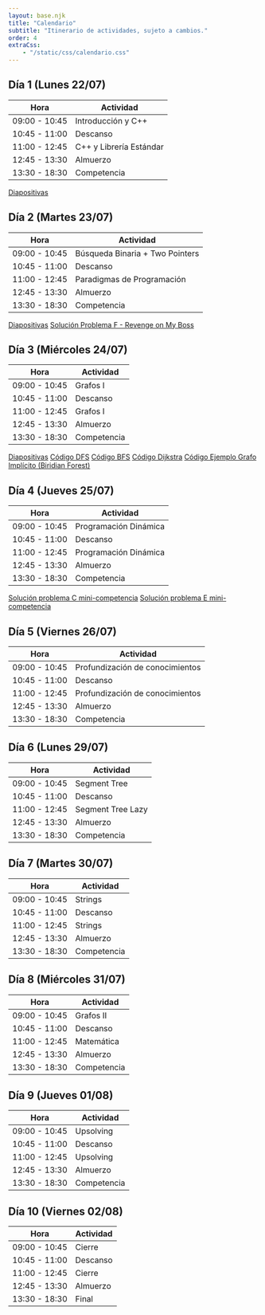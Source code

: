 ```yaml
---
layout: base.njk
title: "Calendario"
subtitle: "Itinerario de actividades, sujeto a cambios."
order: 4
extraCss:
    - "/static/css/calendario.css"
---
```


<div class="day">
<h2> Día 1 (Lunes 22/07) </h2>

| Hora          | Actividad                 |
|---------------|---------------------------|
| 09:00 - 10:45 | Introducción y C++        |
| 10:45 - 11:00 | Descanso                  |
| 11:00 - 12:45 | C++ y Librería Estándar   |
| 12:45 - 13:30 | Almuerzo                  |
| 13:30 - 18:30 | Competencia               |
<a class="pdf-icon" href="/static/clases/Clase1.pdf">Diapositivas</a>
</div>


<div class="day">
<h2> Día 2 (Martes 23/07) </h2>

| Hora          | Actividad                         |
|---------------|-----------------------------------|
| 09:00 - 10:45 | Búsqueda Binaria + Two Pointers   |
| 10:45 - 11:00 | Descanso                          |
| 11:00 - 12:45 | Paradigmas de Programación        |
| 12:45 - 13:30 | Almuerzo                          |
| 13:30 - 18:30 | Competencia                       |
<a class="pdf-icon" href="/static/clases/Clase2.pdf">Diapositivas</a>
<a class="pdf-icon" href="/static/files/solucion-F-dia-2.pdf">Solución Problema F - Revenge on My Boss</a>
</div>

<div class="day">
<h2> Día 3 (Miércoles 24/07) </h2>

| Hora          | Actividad    |
|---------------|--------------|
| 09:00 - 10:45 | Grafos I     |
| 10:45 - 11:00 | Descanso     |
| 11:00 - 12:45 | Grafos I     |
| 12:45 - 13:30 | Almuerzo     |
| 13:30 - 18:30 | Competencia  |
<a class="pdf-icon" href="/static/clases/Clase3.pdf">Diapositivas</a>
<a class="cpp-icon" href="/static/files/dfs.cpp">Código DFS</a>
<a class="cpp-icon" href="/static/files/bfs.cpp">Código BFS</a>
<a class="cpp-icon" href="/static/files/dijkstra.cpp">Código Dijkstra</a>
<a class="cpp-icon" href="/static/files/biridian_forest.cpp">Código Ejemplo Grafo Implícito (Biridian Forest)</a>
</div>

<div class="day">
<h2> Día 4 (Jueves 25/07) </h2>

| Hora          | Actividad                         |
|---------------|-----------------------------------|
| 09:00 - 10:45 | Programación Dinámica             |
| 10:45 - 11:00 | Descanso                          |
| 11:00 - 12:45 | Programación Dinámica             |
| 12:45 - 13:30 | Almuerzo                          |
| 13:30 - 18:30 | Competencia                       |
<a class="cpp-icon" href="/static/files/mini-contest/solucion-c.cpp">Solución problema C mini-competencia</a>
<a class="cpp-icon" href="/static/files/mini-contest/solucion-e.cpp">Solución problema E mini-competencia</a>
</div>

<div class="day">
<h2> Día 5 (Viernes 26/07) </h2>

| Hora          | Actividad                         |
|---------------|-----------------------------------|
| 09:00 - 10:45 | Profundización de conocimientos   |
| 10:45 - 11:00 | Descanso                          |
| 11:00 - 12:45 | Profundización de conocimientos   |
| 12:45 - 13:30 | Almuerzo                          |
| 13:30 - 18:30 | Competencia                       |
</div>

<div class="day">
<h2> Día 6 (Lunes 29/07) </h2>

| Hora          | Actividad           |
|---------------|---------------------|
| 09:00 - 10:45 | Segment Tree        |
| 10:45 - 11:00 | Descanso            |
| 11:00 - 12:45 | Segment Tree Lazy   |
| 12:45 - 13:30 | Almuerzo            |
| 13:30 - 18:30 | Competencia         |
</div>

<div class="day">
<h2> Día 7 (Martes 30/07) </h2>

| Hora          | Actividad   |
|---------------|-------------|
| 09:00 - 10:45 | Strings     |
| 10:45 - 11:00 | Descanso    |
| 11:00 - 12:45 | Strings     |
| 12:45 - 13:30 | Almuerzo    |
| 13:30 - 18:30 | Competencia |
</div>

<div class="day">
<h2> Día 8 (Miércoles 31/07) </h2>

| Hora          | Actividad    |
|---------------|--------------|
| 09:00 - 10:45 | Grafos II    |
| 10:45 - 11:00 | Descanso     |
| 11:00 - 12:45 | Matemática   |
| 12:45 - 13:30 | Almuerzo     |
| 13:30 - 18:30 | Competencia  |
</div>

<div class="day">
<h2> Día 9 (Jueves 01/08) </h2>

| Hora          | Actividad    |
|---------------|--------------|
| 09:00 - 10:45 | Upsolving    |
| 10:45 - 11:00 | Descanso     |
| 11:00 - 12:45 | Upsolving    |
| 12:45 - 13:30 | Almuerzo     |
| 13:30 - 18:30 | Competencia  |
</div>

<div class="day">
<h2> Día 10 (Viernes 02/08) </h2>

| Hora          | Actividad    |
|---------------|--------------|
| 09:00 - 10:45 | Cierre       |
| 10:45 - 11:00 | Descanso     |
| 11:00 - 12:45 | Cierre       |
| 12:45 - 13:30 | Almuerzo     |
| 13:30 - 18:30 | Final        |
</div>